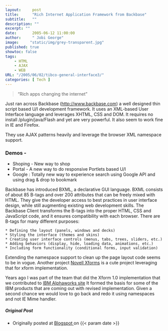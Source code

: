 ```yaml
---
layout:     post
title:      "Rich Internet Application Framework from Backbase"
subtitle:   ""
description: ""
excerpt: ""
date:       2005-06-12 11:00:00
author:     " Jobi George"
image:     "static/img/grey-transparent.jpg"
published: true
showtoc: false 
tags:
    - HTML
    - AJAX
    - WEB
URL: "/2005/06/02/tibco-general-interface3/"
categories: [ Tech ]
---
```


> “Rich apps changing the internet”

Just ran across Backbase (http://www.backbase.com) a well designed thin script based U/I development framework. It uses an XML-based User Interface language and leverages XHTML, CSS and DOM. It requires no install /plugin/java/Flash and yet are very powerful. It also seem to work fine in IE and Firefox.

They use AJAX patterns heavily and leverage the browser XML namespace support.

### Demos -

* Shoping - New way to shop
* Portal - A new way to do responsive Portlets based U/I
* Google : Totally new way to experience search using Google API and using drag & drop to bookmark

Backbase has introduced BXML, a declarative GUI language. BXML consists of about 85 B-tags and over 200 attributes that can be freely mixed with HTML. They give the developer access to best practices in user interface design, while still augmenting existing web development skills. The Backbase Client transforms the B-tags into the proper HTML, CSS and JavaScript code, and it ensures compatibility with each browser. There are B-tags for many different purposes:

    * Defining the layout (panels, windows and decks)
    * Styling the interface (themes and skins)
    * Creating user interface controls (menus, tabs, trees, sliders, etc.)
    * Adding behaviors (display, hide, loading data, animations, etc.)
    * Including form functionality (conditional forms, input validation)


Extending the namespace support to clean up the page layout code seems to be in vogue. Another project [ Novell Xforms](http://ftp.novell.com/pub/forge/xforms-explorer/docs/home.html) is a cute project leveraging that for xform implementation.

Years ago I was part of the team that did the Xform 1.0 implementation that we contributed to [IBM Alphaworks site](http://www.alphaworks.ibm.com/tech/xmlforms) It formed the basis for some of the IBM products that are coming out with revised implementation. Given a second chance we would love to go back and redo it using namespaces and not IE Mime handler. 


##### Original Post

* Originally posted at [ Blogspot ](http://jobig.blogspot.com/2005/06/rich-internet-application-framework.html) on {{< param date >}}

